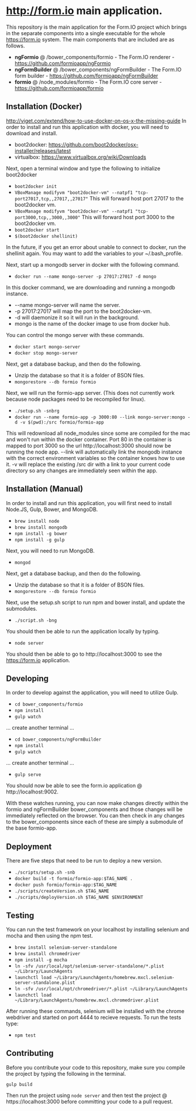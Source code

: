 http://form.io main application.
================================
This repository is the main application for the Form.IO project which brings in the separate components into a single
executable for the whole https://form.io system. The main components that are included are as follows.

 - **ngFormio** @ /bower_components/formio - The Form.IO renderer - https://github.com/formioapp/ngFormio
 - **ngFormBuilder** @ /bower_components/ngFormBuilder - The Form.IO form builder - https://github.com/formioapp/ngFormBuilder
 - **formio** @ /node_modules/formio - The Form.IO core server - https://github.com/formioapp/formio
 
Installation (Docker)
------------
http://viget.com/extend/how-to-use-docker-on-os-x-the-missing-guide
In order to install and run this application with docker, you will need to download and install.

  - boot2docker: https://github.com/boot2docker/osx-installer/releases/latest
  - virtualbox: https://www.virtualbox.org/wiki/Downloads
  
Next, open a terminal window and type the following to initialize boot2docker

  - ```boot2docker init```
  - ```VBoxManage modifyvm "boot2docker-vm" --natpf1 "tcp-port27017,tcp,,27017,,27017"``` This will forward host port 27017 to the boot2docker vm.
  - ```VBoxManage modifyvm "boot2docker-vm" --natpf1 "tcp-port3000,tcp,,3000,,3000"``` This will forward host port 3000 to the boot2docker vm.
  - ```boot2docker start```
  - ```$(boot2docker shellinit)```
   
In the future, if you get an error about unable to connect to docker, run the shellinit again. You may want to add the variables to your ~/.bash_profile.

Next, start up a mongodb server in docker with the following command.

  - ```docker run --name mongo-server -p 27017:27017 -d mongo```
  
In this docker command, we are downloading and running a mongodb instance.
 
  - --name mongo-server will name the server.
  - -p 27017:27017 will map the port to the boot2docker-vm.
  - -d will daemonize it so it will run in the background.
  - mongo is the name of the docker image to use from docker hub.
  
You can control the mongo server with these commands.

  - ```docker start mongo-server```
  - ```docker stop mongo-server```

Next, get a database backup, and then do the following.

 - Unzip the database so that it is a folder of BSON files.
 - ```mongorestore --db formio formio```

Next, we will run the formio-app server. (This does not currently work because node packages need to be recompiled for linux).

  - ```./setup.sh -snbrg```
  - ```docker run --name formio-app -p 3000:80 --link mongo-server:mongo -d -v $(pwd):/src formio/formio-app```
  
This will redownload all node_modules since some are compiled for the mac and won't run within the docker container.  Port 80 in the container is mapped to port 3000 so the url http://localhost:3000 should now be running the node app.  --link will automatically link the mongodb instance with the correct environment variables so the container knows how to use it. -v will replace the existing /src dir with a link to your current code directory so any changes are immediately seen within the app.

Installation (Manual)
------------
In order to install and run this application, you will first need to install Node.JS, Gulp, Bower, and MongoDB.

  - ```brew install node```
  - ```brew install mongodb```
  - ```npm install -g bower```
  - ```npm install -g gulp```
  
Next, you will need to run MongoDB.

  - ```mongod```

Next, get a database backup, and then do the following.
 - Unzip the database so that it is a folder of BSON files.
 - ```mongorestore --db formio formio```

Next, use the setup.sh script to run npm and bower install, and update the submodules.

  - ```./script.sh -bng```
  
You should then be able to run the application locally by typing.

  - ```node server```
  
You should then be able to go to http://localhost:3000 to see the https://form.io application.

Developing
------------
In order to develop against the application, you will need to utilize Gulp.

  - ```cd bower_components/formio```
  - ```npm install```
  - ```gulp watch```
  
... create another terminal ...
  
  - ```cd bower_components/ngFormBuilder```
  - ```npm install```
  - ```gulp watch```
  
... create another terminal ...
  
  - ```gulp serve```

You should now be able to see the form.io application @ http://localhost:9002.
  
With these watches running, you can now make changes directly within the formio and ngFormBuilder
bower_components and those changes will be immediately reflected on the browser. You can then 
check in any changes to the bower_components since each of these are simply a submodule of the
base formio-app.

Deployment
---------------
There are five steps that need to be run to deploy a new version.

  - ```./scripts/setup.sh -snb```
  - ```docker build -t formio/formio-app:$TAG_NAME .```
  - ```docker push formio/formio-app:$TAG_NAME```
  - ```./scripts/createVersion.sh $TAG_NAME```
  - ```./scripts/deployVersion.sh $TAG_NAME $ENVIRONMENT```

Testing
-------
You can run the test framework on your localhost by installing selenium and mocha and then using the npm test.

  - ```brew install selenium-server-standalone```
  - ```brew install chromedriver```
  - ```npm install -g mocha```
  - ```ln -sfv /usr/local/opt/selenium-server-standalone/*.plist ~/Library/LaunchAgents```
  - ```launchctl load ~/Library/LaunchAgents/homebrew.mxcl.selenium-server-standalone.plist```
  - ```ln -sfv /usr/local/opt/chromedriver/*.plist ~/Library/LaunchAgents```
  - ```launchctl load ~/Library/LaunchAgents/homebrew.mxcl.chromedriver.plist```
  
After running these commands, selenium will be installed with the chrome webdriver and started on port 4444 to recieve requests. To run the tests type:

  - ```npm test```

Contributing
----------------
Before you contribute your code to this repository, make sure you compile the project by typing the following in the terminal.

```
gulp build
```

Then run the project using ```node server``` and then test the project @ https://localhost:3000 before committing your code to a pull request.
